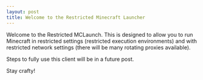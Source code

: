 ```yaml
---
layout: post
title: Welcome to the Restricted Minecraft Launcher
---
```


 Welcome to the Restricted MCLaunch. This is designed to allow you to run Minecraft in restricted settings (restricted execution environments)
 and with restricted network settings (there will be many rotating proxies available).
 
 Steps to fully use this client will be in a future post.

 Stay crafty!
